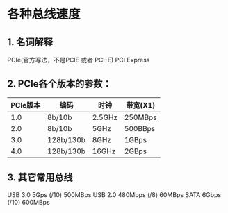 # 各种总线速度
## 1. 名词解释
   PCIe(官方写法，不是PCIE 或者 PCI-E)
   PCI Express

## 2. PCIe各个版本的参数：
PCIe版本 | 编码    |        时钟   |  带宽(X1)
--------|---------|--------------|--------
1.0   |  8b/10b   |     2.5GHz |   250MBps
2.0   |  8b/10b   |       5GHz |   500BBps
3.0   |  128b/130b  |     8GHz |    1GBps
4.0   |  128b/130b  |    16GHz |     2GBps

## 3. 其它常用总线
USB  3.0   5Gps    (/10)    500MBps
USB  2.0 480Mbps   (/8)      60MBps
SATA       6Gbps   (/10)    600MBps

